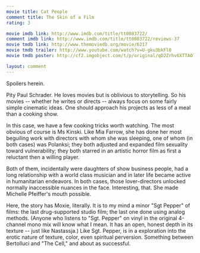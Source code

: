 ```yaml
---
movie title: Cat People
comment title: The Skin of a Film
rating: 3

movie imdb link: http://www.imdb.com/title/tt0083722/
comment imdb link: http://www.imdb.com/title/tt0083722/reviews-37
movie tmdb link: http://www.themoviedb.org/movie/6217
movie tmdb trailer: http://www.youtube.com/watch?v=U-gku3bkFl0
movie tmdb poster: http://cf2.imgobject.com/t/p/original/qD2Zrhv6XTTAOlnSZLCnbqvPyWR.jpg

layout: comment
---
```


Spoilers herein.

Pity Paul Schrader. He loves movies but is oblivious to storytelling. So his movies --  whether he writes or directs -- always focus on some fairly simple cinematic ideas. One  should approach his projects as less of a meal than a cooking show.

In this case, we have a few cooking tricks worth watching. The most obvious of course is  Ms Kinski. Like Mia Farrow, she has done her most beguiling work with directors with  whom she was sleeping, one of whom (in both cases) was Polanksi; they both adjusted  and expanded film sexuality toward vulnerability; they both starred in an artistic horror  film as first a reluctant then a willing player. 

Both of them, incidentally were daughters of show business people, had a long  relationship with a world class musician and in later life became active in humanitarian  endeavors. In both cases, those lover-directors unlocked normally inaccessible nuances  in the face. Interesting, that. She made Michelle Pfeiffer's mouth possible.

Here, the story has Moxie, literally. It is to my mind a minor "Sgt Pepper" of films: the last  drug-supported studio film; the last one done using analog methods. (Anyone who  listens to "Sgt. Pepper" on vinyl in the original 4-channel mono mix will know what I  mean. It has an open, honest depth in its texture -- just like Nastassja.) Like Sgt. Pepper,  is in a exploration into the erotic nature of texture, color, even spiritual perversion.  Something between Bertolluci and "The Cell," and about as successful.